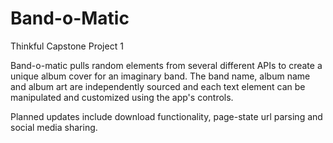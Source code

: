 # Band-o-Matic
Thinkful Capstone Project 1

Band-o-matic pulls random elements from several different APIs to create a unique album cover for an imaginary band. The band name, 
album name and album art are independently sourced and each text element can be manipulated and customized using the app's controls.

Planned updates include download functionality, page-state url parsing and social media sharing.
